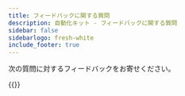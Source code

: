 ```yaml
---
title: フィードバックに関する質問
description: 自動化キット - フィードバックに関する質問
sidebar: false
sidebarlogo: fresh-white
include_footer: true
---
```

次の質問に対するフィードバックをお寄せください。

{{<questions  name="feedback.json" completed="Thank you for completing questions" showNavigationButtons=false  >}}
